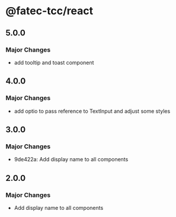 # @fatec-tcc/react

## 5.0.0

### Major Changes

- add tooltip and toast component

## 4.0.0

### Major Changes

- add optio to pass reference to TextInput and adjust some styles

## 3.0.0

### Major Changes

- 9de422a: Add display name to all components

## 2.0.0

### Major Changes

- Add display name to all components
